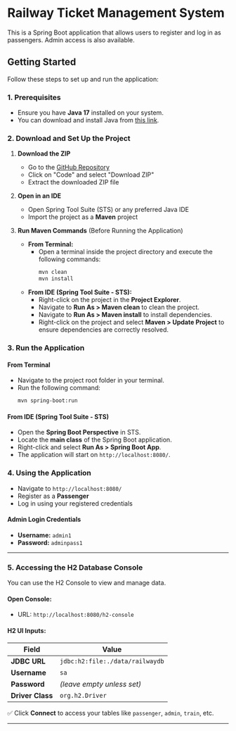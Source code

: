# Railway Ticket Management System

This is a Spring Boot application that allows users to register and log in as passengers. Admin access is also available.

## Getting Started

Follow these steps to set up and run the application:

### 1. Prerequisites

- Ensure you have **Java 17** installed on your system.
- You can download and install Java from [this link](https://www.java.com/en/download/help/windows_manual_download.html).

### 2. Download and Set Up the Project

1. **Download the ZIP**
   - Go to the [GitHub Repository](https://github.com/Reshmitj/Railway_Management.git)
   - Click on "Code" and select "Download ZIP"
   - Extract the downloaded ZIP file

2. **Open in an IDE**
   - Open Spring Tool Suite (STS) or any preferred Java IDE
   - Import the project as a **Maven** project

3. **Run Maven Commands** (Before Running the Application)
   - **From Terminal:**
     - Open a terminal inside the project directory and execute the following commands:
       ```sh
       mvn clean
       mvn install
       ```
   - **From IDE (Spring Tool Suite - STS):**
     - Right-click on the project in the **Project Explorer**.
     - Navigate to **Run As > Maven clean** to clean the project.
     - Navigate to **Run As > Maven install** to install dependencies.
     - Right-click on the project and select **Maven > Update Project** to ensure dependencies are correctly resolved.

### 3. Run the Application

#### From Terminal
- Navigate to the project root folder in your terminal.
- Run the following command:
  ```sh
  mvn spring-boot:run
  ```

#### From IDE (Spring Tool Suite - STS)
- Open the **Spring Boot Perspective** in STS.
- Locate the **main class** of the Spring Boot application.
- Right-click and select **Run As > Spring Boot App**.
- The application will start on `http://localhost:8080/`.

### 4. Using the Application

- Navigate to `http://localhost:8080/`
- Register as a **Passenger**
- Log in using your registered credentials

#### Admin Login Credentials
- **Username:** `admin1`
- **Password:** `adminpass1`

---

### 5. Accessing the H2 Database Console

You can use the H2 Console to view and manage data.

#### Open Console:

- URL: `http://localhost:8080/h2-console`

#### H2 UI Inputs:

| Field              | Value                              |
|--------------------|-------------------------------------|
| **JDBC URL**       | `jdbc:h2:file:./data/railwaydb`     |
| **Username**       | `sa`                                |
| **Password**       | *(leave empty unless set)*          |
| **Driver Class**   | `org.h2.Driver`                     |

✅ Click **Connect** to access your tables like `passenger`, `admin`, `train`, etc.

---

